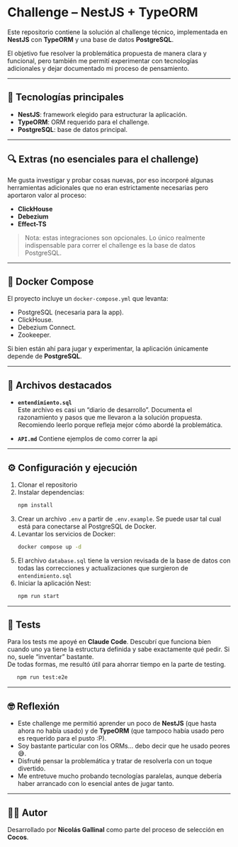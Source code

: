 # Challenge – NestJS + TypeORM

Este repositorio contiene la solución al challenge técnico, implementada en **NestJS** con **TypeORM** y una base de datos **PostgreSQL**.  

El objetivo fue resolver la problemática propuesta de manera clara y funcional, pero también me permití experimentar con tecnologías adicionales y dejar documentado mi proceso de pensamiento.  

---

## 🚀 Tecnologías principales

- **NestJS**: framework elegido para estructurar la aplicación.
- **TypeORM**: ORM requerido para el challenge.  
- **PostgreSQL**: base de datos principal.  

---

## 🔍 Extras (no esenciales para el challenge)

Me gusta investigar y probar cosas nuevas, por eso incorporé algunas herramientas adicionales que no eran estrictamente necesarias pero aportaron valor al proceso:

- **ClickHouse**  
- **Debezium**  
- **Effect-TS**  

> Nota: estas integraciones son opcionales. Lo único realmente indispensable para correr el challenge es la base de datos PostgreSQL.

---

## 🐳 Docker Compose

El proyecto incluye un `docker-compose.yml` que levanta:  

- PostgreSQL (necesaria para la app).  
- ClickHouse.  
- Debezium Connect.  
- Zookeeper.  

Si bien están ahí para jugar y experimentar, la aplicación únicamente depende de **PostgreSQL**.  

---

## 📂 Archivos destacados

- **`entendimiento.sql`**  
  Este archivo es casi un “diario de desarrollo”. Documenta el razonamiento y pasos que me llevaron a la solución propuesta. Recomiendo leerlo porque refleja mejor cómo abordé la problemática.  

- **`API.md`** 
  Contiene ejemplos de como correr la api 
---

## ⚙️ Configuración y ejecución

1. Clonar el repositorio  
2. Instalar dependencias:  
   ```bash
   npm install
   ```  
3. Crear un archivo `.env` a partir de `.env.example`. Se puede usar tal cual está para conectarse al PostgreSQL de Docker.  
4. Levantar los servicios de Docker:  
   ```bash
   docker compose up -d
   ```  
5. El archivo `database.sql` tiene la version revisada de la base de datos con todas las correcciones y actualizaciones que surgieron de `entendimiento.sql`
6. Iniciar la aplicación Nest:  
   ```bash
   npm run start
   ```  

---

## 🧪 Tests

Para los tests me apoyé en **Claude Code**. Descubrí que funciona bien cuando uno ya tiene la estructura definida y sabe exactamente qué pedir. Si no, suele “inventar” bastante.  
De todas formas, me resultó útil para ahorrar tiempo en la parte de testing.  

```bash
   npm run test:e2e
```  

---

## 🤓 Reflexión

- Este challenge me permitió aprender un poco de **NestJS** (que hasta ahora no había usado) y de **TypeORM** (que tampoco había usado pero es requerido para el pusto :P).  
- Soy bastante particular con los ORMs… debo decir que he usado peores 😅.  
- Disfruté pensar la problemática y tratar de resolverla con un toque divertido.  
- Me entretuve mucho probando tecnologías paralelas, aunque debería haber arrancado con lo esencial antes de jugar tanto.  

---

## 👨‍💻 Autor

Desarrollado por **Nicolás Gallinal** como parte del proceso de selección en **Cocos**.  

